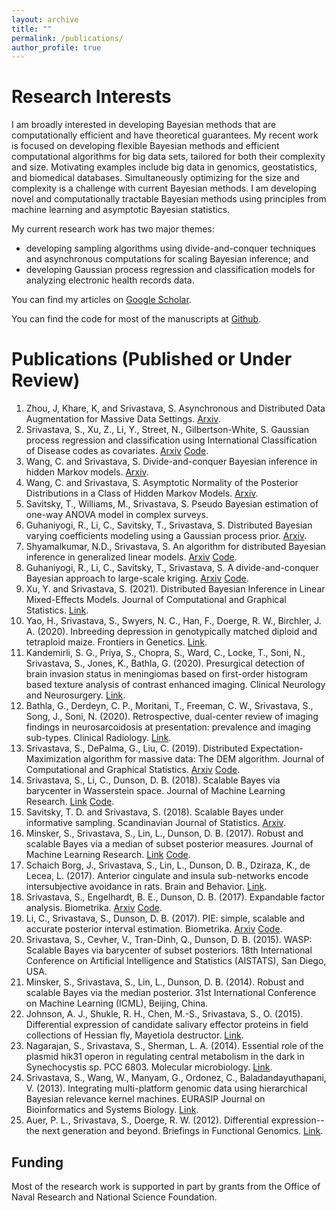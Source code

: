 ```yaml
---
layout: archive
title: ""
permalink: /publications/
author_profile: true
---
```


Research Interests
======
I am broadly interested in developing Bayesian methods that are computationally efficient and have theoretical guarantees. My recent work is focused on developing flexible Bayesian methods and efficient computational algorithms for big data sets, tailored for both their complexity and size. Motivating examples include big data in genomics, geostatistics, and biomedical databases. Simultaneously optimizing for the size and complexity is a challenge with current Bayesian methods. I am developing novel and computationally tractable Bayesian methods using principles from machine learning and asymptotic Bayesian statistics. 

My current research work has two major themes: 
* developing sampling algorithms using divide-and-conquer techniques and asynchronous computations for scaling Bayesian inference; and 
* developing Gaussian process regression and classification models for analyzing electronic health records data.

You can find my articles on [Google Scholar](https://scholar.google.com/citations?user=BR_89wIAAAAJ&hl=en). 

You can find the code for most of the manuscripts at [Github](https://github.com/blayes). 

Publications (Published or Under Review)
======
 
1. Zhou, J, Khare, K, and Srivastava, S. Asynchronous and Distributed Data Augmentation for Massive Data Settings. [Arxiv](https://arxiv.org/abs/update). 
1. Srivastava, S., Xu, Z., Li, Y., Street, N., Gilbertson-White, S. Gaussian process regression and classification using International Classification of Disease codes as covariates. [Arxiv](http://arxiv.org/abs/2108.01813) [Code](https://github.com/blayes/ehr-data-analysis). 
1. Wang, C. and Srivastava, S. Divide-and-conquer Bayesian inference in hidden Markov models. [Arxiv](https://arxiv.org/abs/2105.14395). 
2. Wang, C. and Srivastava, S. Asymptotic Normality of the Posterior Distributions in a Class of Hidden Markov Models. [Arxiv](https://arxiv.org/abs/2105.14394).
3. Savitsky, T., Williams, M., Srivastava, S. Pseudo Bayesian estimation of one-way ANOVA model in complex surveys. 
2. Guhaniyogi, R., Li, C., Savitsky, T., Srivastava, S. Distributed Bayesian varying coefficients modeling using a Gaussian process prior. [Arxiv](https://arxiv.org/abs/2006.00783). 
2. Shyamalkumar, N.D., Srivastava, S. An algorithm for distributed Bayesian inference in generalized linear models. [Arxiv](https://arxiv.org/abs/1911.07947) [Code](https://github.com/blayes/location-scatter-wasp). 
3. Guhaniyogi, R., Li, C., Savitsky, T., Srivastava, S. A divide-and-conquer Bayesian approach to large-scale kriging. [Arxiv](https://arxiv.org/abs/1712.09767) [Code](https://github.com/blayes/LSWASP).
4. Xu, Y. and Srivastava, S. (2021). Distributed Bayesian Inference in Linear Mixed-Effects Models. Journal of Computational and Graphical Statistics. [Link](https://www.tandfonline.com/doi/abs/10.1080/10618600.2020.1869025). 
5. Yao, H., Srivastava, S., Swyers, N. C., Han, F., Doerge, R. W., Birchler, J. A. (2020). Inbreeding depression in genotypically matched diploid and tetraploid maize. Frontiers in Genetics. [Link](https://www.frontiersin.org/articles/10.3389/fgene.2020.564928/full).
6. Kandemirli, S. G., Priya, S., Chopra, S., Ward, C., Locke, T., Soni, N., Srivastava, S., Jones, K., Bathla, G. (2020). Presurgical detection of brain invasion status in meningiomas based on first-order histogram based texture analysis of contrast enhanced imaging. Clinical Neurology and Neurosurgery. [Link](https://europepmc.org/article/med/32932028).
7. Bathla, G., Derdeyn, C. P., Moritani, T., Freeman, C. W., Srivastava, S., Song, J., Soni, N. (2020). Retrospective, dual-center review of imaging findings in neurosarcoidosis at presentation: prevalence and imaging sub-types. Clinical Radiology. [Link](https://pubmed.ncbi.nlm.nih.gov/32703543/).
8. Srivastava, S., DePalma, G., Liu, C. (2019). Distributed Expectation-Maximization algorithm for massive data: The DEM algorithm. Journal of Computational and Graphical Statistics. [Arxiv](https://arxiv.org/abs/1806.07533) [Code](https://github.com/blayes/DEM).
9. Srivastava, S., Li, C., Dunson, D. B. (2018). Scalable Bayes via barycenter in Wasserstein space. Journal of Machine Learning Research. [Link](https://jmlr.org/papers/v19/17-084.html) [Code](https://github.com/blayes/WASP).
10. Savitsky, T. D. and Srivastava, S. (2018). Scalable Bayes under informative sampling. Scandinavian Journal of Statistics. [Arxiv](https://arxiv.org/abs/1606.07488).
11. Minsker, S., Srivastava, S., Lin, L., Dunson, D. B. (2017). Robust and scalable Bayes via a median of subset posterior measures. Journal of Machine Learning Research. [Link](https://jmlr.org/papers/v18/16-655.html) [Code](https://github.com/blayes/Mposterior).
12. Schaich Borg, J., Srivastava, S., Lin, L., Dunson, D. B., Dziraza, K., de Lecea, L. (2017). Anterior cingulate and insula sub-networks encode intersubjective avoidance in rats. Brain and Behavior. [Link](https://onlinelibrary.wiley.com/doi/full/10.1002/brb3.710).
13. Srivastava, S., Engelhardt, B. E., Dunson, D. B. (2017). Expandable factor analysis. Biometrika. [Arxiv](https://arxiv.org/abs/1407.1158) [Code](https://github.com/blayes/xfa).
14. Li, C., Srivastava, S., Dunson, D. B. (2017). PIE: simple, scalable and accurate posterior interval estimation. Biometrika. [Arxiv](https://arxiv.org/abs/1605.04029) [Code](https://github.com/blayes/PIE).
15. Srivastava, S., Cevher, V., Tran-Dinh, Q., Dunson, D. B. (2015). WASP: Scalable Bayes via barycenter of subset posteriors. 18th International Conference on Artificial Intelligence and Statistics (AISTATS), San Diego, USA. 
16. Minsker, S., Srivastava, S., Lin, L., Dunson, D. B. (2014). Robust and scalable Bayes via the median posterior. 31st International Conference on Machine Learning (ICML), Beijing, China.
12.	Johnson, A. J., Shukle, R. H., Chen, M.-S., Srivastava, S., O. (2015). Differential expression of candidate salivary effector proteins in field collections of Hessian fly, Mayetiola destructor. [Link](https://www.ncbi.nlm.nih.gov/pmc/articles/PMC4406158/).
13.	Nagarajan, S., Srivastava, S., Sherman, L. A. (2014). Essential role of the plasmid hik31 operon in regulating central metabolism in the dark in Synechocystis sp. PCC 6803. Molecular microbiology. [Link](https://pubmed.ncbi.nlm.nih.gov/24237382/).
14.	Srivastava, S., Wang, W., Manyam, G., Ordonez, C., Baladandayuthapani, V. (2013). Integrating multi-platform genomic data using hierarchical Bayesian relevance kernel machines. EURASIP Journal on Bioinformatics and Systems Biology. [Link](https://pubmed.ncbi.nlm.nih.gov/23809014/).
15.	Auer, P. L., Srivastava, S., Doerge, R. W. (2012). Differential expression--the next generation and beyond. Briefings in Functional Genomics. [Link](https://academic.oup.com/bfg/article/11/1/57/191815).

Funding
------

Most of the research work is supported in part by grants from the Office of Naval Research and National Science Foundation. 



